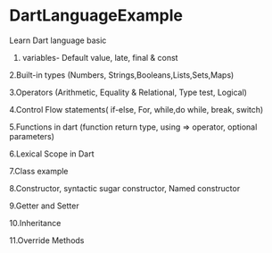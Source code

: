 # DartLanguageExample
Learn Dart language basic

1. variables- Default value, late, final & const

2.Built-in types (Numbers, Strings,Booleans,Lists,Sets,Maps)

3.Operators (Arithmetic, Equality & Relational, Type test, Logical)

4.Control Flow statements( if-else, For, while,do while, break, switch)

5.Functions in dart (function return type, using => operator, optional parameters)

6.Lexical Scope in Dart

7.Class example

8.Constructor, syntactic sugar constructor, Named constructor

9.Getter and Setter

10.Inheritance

11.Override Methods
